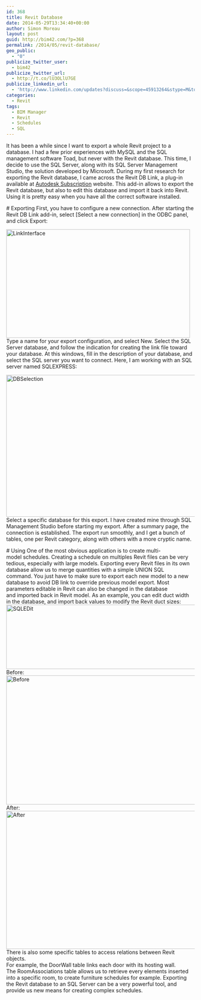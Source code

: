 ```yaml
---
id: 368
title: Revit Database
date: 2014-05-29T13:34:40+00:00
author: Simon Moreau
layout: post
guid: http://bim42.com/?p=368
permalink: /2014/05/revit-database/
geo_public:
  - "0"
publicize_twitter_user:
  - bim42
publicize_twitter_url:
  - http://t.co/lU3OLlU7GE
publicize_linkedin_url:
  - 'http://www.linkedin.com/updates?discuss=&scope=45913264&stype=M&topic=5877773838359490560&type=U&a=z1uM'
categories:
  - Revit
tags:
  - BIM Manager
  - Revit
  - Schedules
  - SQL
---
```


  It has been a while since I want to export a whole Revit project to a database. I had a few prior experiences with MySQL and the SQL management software Toad, but never with the Revit database.
  This time, I decide to use the SQL Server, along with its SQL Server Management Studio, the solution developed by Microsoft.
  During my first research for exporting the Revit database, I came across the Revit DB Link, a plug-in available at <a title="Autodesk Subscription" href="https://subscription.autodesk.com/">Autodesk Subscription</a> website. This add-in allows to export the Revit database, but also to edit this database and import it back into Revit.
  Using it is pretty easy when you have all the correct software installed.</p># Exporting  First, you have to configure a new connection. After starting the Revit DB Link add-in, select [Select a new connection] in the ODBC panel, and click Export:</p>
  <a href="http://bim42.com/wp-content/uploads/2014/05/linkinterface.png"><img class="aligncenter size-full wp-image-371" src="http://bim42.com/wp-content/uploads/2014/05/linkinterface.png" alt="LinkInterface" width="491" height="290" srcset="https://bim42.com/wp-content/uploads/2014/05/linkinterface.png 491w, https://bim42.com/wp-content/uploads/2014/05/linkinterface-300x177.png 300w" sizes="(max-width: 491px) 100vw, 491px" /></a>Type a name for your export configuration, and select New. Select the SQL Server database, and follow the indication for creating the link file toward your database.
  At this windows, fill in the description of your database, and select the SQL server you want to connect. Here, I am working with an SQL server named SQLEXPRESS:</p>
  <a href="http://bim42.com/wp-content/uploads/2014/05/dbselection.png"><img class="aligncenter size-full wp-image-373" src="http://bim42.com/wp-content/uploads/2014/05/dbselection.png" alt="DBSelection" width="534" height="379" /></a>
  Select a specific database for this export. I have created mine through SQL Management Studio before starting my export. After a summary page, the connection is established.
  The export run smoothly, and I get a bunch of tables, one per Revit category, along with others with a more cryptic name.</p># Using  One of the most obvious application is to create multi-model schedules. Creating a schedule on multiples Revit files can be very tedious, especially with large models. Exporting every Revit files in its own database allow us to merge quantities with a simple UNION SQL command. You just have to make sure to export each new model to a new database to avoid DB link to override previous model export.
  Most parameters editable in Revit can also be changed in the database and imported back in Revit model.
  As an example, you can edit duct width in the database, and import back values to modify the Revit duct sizes:
   <img class="aligncenter size-full wp-image-372" src="http://bim42.com/wp-content/uploads/2014/05/sqledit.png" alt="SQLEDit" width="579" height="172" srcset="https://bim42.com/wp-content/uploads/2014/05/sqledit.png 579w, https://bim42.com/wp-content/uploads/2014/05/sqledit-300x89.png 300w" sizes="(max-width: 579px) 100vw, 579px" />
  Before:
  <a href="http://bim42.com/wp-content/uploads/2014/05/before.png"><img class="aligncenter size-full wp-image-370" src="http://bim42.com/wp-content/uploads/2014/05/before.png" alt="Before" width="584" height="345" srcset="https://bim42.com/wp-content/uploads/2014/05/before.png 745w, https://bim42.com/wp-content/uploads/2014/05/before-300x177.png 300w" sizes="(max-width: 584px) 100vw, 584px" /></a>After:
  <a href="http://bim42.com/wp-content/uploads/2014/05/after.png"><img class="aligncenter size-full wp-image-369" src="http://bim42.com/wp-content/uploads/2014/05/after.png" alt="After" width="584" height="369" srcset="https://bim42.com/wp-content/uploads/2014/05/after.png 715w, https://bim42.com/wp-content/uploads/2014/05/after-300x189.png 300w" sizes="(max-width: 584px) 100vw, 584px" /></a>
  There is also some specific tables to access relations between Revit objects.<br /> For example, the DoorWall table links each door with its hosting wall. The RoomAssociations table allows us to retrieve every elements inserted into a specific room, to create furniture schedules for example.
  Exporting the Revit database to an SQL Server can be a very powerful tool, and provide us new means for creating complex schedules.</p>
